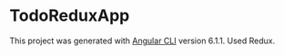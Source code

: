 # TodoReduxApp

This project was generated with [Angular CLI](https://github.com/angular/angular-cli) version 6.1.1.
Used Redux.
